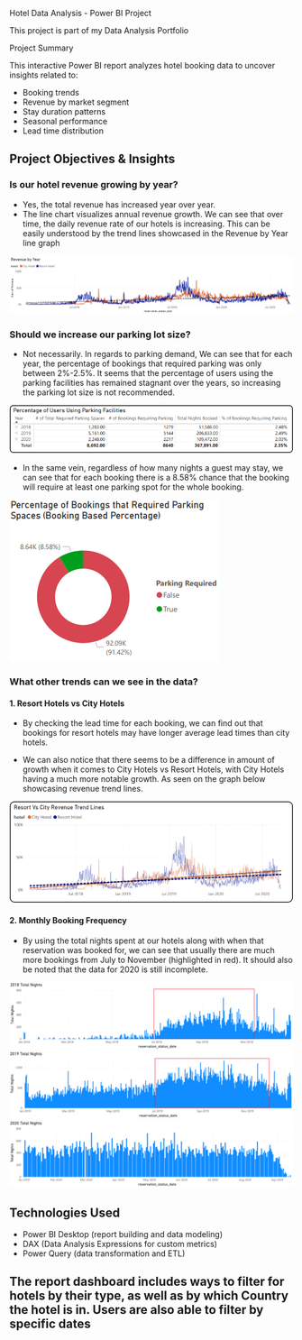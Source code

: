 Hotel Data Analysis - Power BI Project

This project is part of my Data Analysis Portfolio

Project Summary

This interactive Power BI report analyzes hotel booking data to uncover insights related to:

- Booking trends
- Revenue by market segment
- Stay duration patterns
- Seasonal performance
- Lead time distribution

## Project Objectives & Insights

### Is our hotel revenue growing by year?
   - Yes, the total revenue has increased year over year.
   - The line chart visualizes annual revenue growth. We can see that over time, the daily revenue rate of our hotels is increasing. This can be easily understood by the trend lines showcased in the Revenue by Year line graph

   ![Screenshot of Revenue By Year Viz](images/RevenueByYear.png)

### Should we increase our parking lot size?
   - Not necessarily. In regards to parking demand, We can see that for each year, the percentage of bookings that required parking was only between 2%-2.5%. It seems that the percentage of users using the parking facilities has remained stagnant over the years, so increasing the parking lot size is not recommended.

   ![Screenshot of Percentage of Users Using Parking Facilities](images/PercentageOfUsersUsingParkingFacilities.png)

   - In the same vein, regardless of how many nights a guest may stay, we can see that for each booking there is a 8.58% chance that the booking will require at least one parking spot for the whole booking.

   ![Screenshot of Percentage of Bookings That Require Parking Facilities](images/PercentageOfBookingsThatRequireParkingSpaces.png)
  
### What other trends can we see in the data?
#### 1. Resort Hotels vs City Hotels
   - By checking the lead time for each booking, we can find out that bookings for resort hotels may have longer average lead times than city hotels.

   - We can also notice that there seems to be a difference in amount of growth when it comes to City Hotels vs Resort Hotels, with City Hotels having a much more notable growth. As seen on the graph below showcasing revenue trend lines.

   ![Screenshot of Resort VS City Revenue Trend Lines](images/ResortVsCityRevenueTrendLines.png)

#### 2. Monthly Booking Frequency
   - By using the total nights spent at our hotels along with when that reservation was booked for, we can see that usually there are much more bookings from July to November (highlighted in red). It should also be noted that the data for 2020 is still incomplete.

   ![Screenshot of 2018 Total Nights](images/2018TotalNights.png)
   ![Screenshot of 2018 Total Nights](images/2019TotalNights.png)
   ![Screenshot of 2018 Total Nights](images/2020TotalNights.png)

## Technologies Used

- Power BI Desktop (report building and data modeling)
- DAX (Data Analysis Expressions for custom metrics)
- Power Query (data transformation and ETL)

## The report dashboard includes ways to filter for hotels by their type, as well as by which Country the hotel is in. Users are also able to filter by specific dates